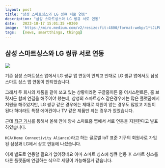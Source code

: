 ```yaml
---
layout: post
title: "삼성 스마트싱스와 LG 씽큐 서로 연동"
description: "삼성 스마트싱스와 LG 씽큐 서로 연동"
date:   2023-10-17 15:01:35 +0300
image:  'https://miro.medium.com/v2/resize:fit:4800/format:webp/1*tJLP8gd6tf2z2qCF6WZivw.png'
tags:   [news, smartthings, thingq]
---
```



## 삼성 스마트싱스와 LG 씽큐 서로 연동

![](https://miro.medium.com/v2/resize:fit:4800/format:webp/1*xDwhBbiKzvPDaZdZ6HJ2DQ.png)

기존 삼성 스마트싱스 앱에서 LG 씽큐 앱 연동이 안되고 반대로 LG 씽큐 앱에서도 삼성 스마트 싱스 앱 연동이 안되었습니다.

그래서 두 회사의 제품을 같이 쓰고 있는 상황이라면 구글홈이든 홈 어시스턴트든, 홈 브릿지든 함께 연결을 해주어야 했는데,
삼성의 스마트싱스 같은경우에는 많은 플랫폼에서 지원을 해주었지만, LG 씽큐 같은 경우에는 제대로 지원이 않는 경우도 많았고
지원이 된다 하더라도 특정 에어컨이나 TV 같은 제품만 되는 경우가 있었습니다.

근데 [최근 기사](https://www.yna.co.kr/view/AKR20230829031000003)를 통해서 올해 안에
양사 스마트홈 앱에서 서로 연동을 지원한다고 발표하였습니다.

`HCA(Home Connectivity Aliance)`라고 하는 글로벌 IoT 표준 기구의 회원사로 가입된 삼성과
LG에서 상호 연동에 나섰습니다.

이제 별도로 연동할 필요가 없어졌네요 아마 스마트 싱스에 씽큐 연동 후 스마트 싱스를 다른 플랫폼에
연결하는 식으로 세팅이 가능해질거 같습니다.



